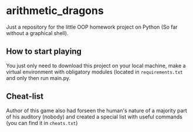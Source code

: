 # arithmetic_dragons
Just a repository for the little OOP homework project on Python (So far without a graphical shell).

## How to start playing
You just only need to download this project on your local machine, make a virtual environment with obligatory modules (located in `requirements.txt` and only then run main.py. 

## Cheat-list
Author of this game also had forseen the human's nature of a majority part of his auditory (nobody) and created a special list with useful commands (you can find it in `cheats.txt`)
